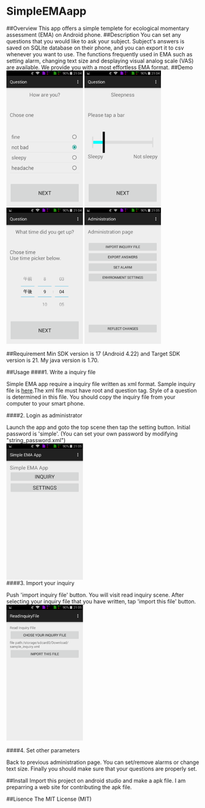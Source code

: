 # SimpleEMAapp
##Overview
This app offers a simple templete for ecological momentary assessment (EMA) on Android phone.
##Description
You can set any questions that you would like to ask your subject.
Subject's answers is saved on SQLite database on their phone, and you can export it to csv whenever you want to use.
The functions frequently used in EMA such as setting alarm, changing text size and desplaying visual analog scale (VAS) are available.
We provide you with a most effortless EMA format.
##Demo
<img src="./demoImages/radio.png" width=200/>
<img src="./demoImages/seek.png" width=200 />
<img src="./demoImages/time.png" width=200 />
<img src="./demoImages/admin.png" width=200 />

##Requirement
Min SDK version is 17 (Android 4.22) and Target SDK version is 21.
My java version is 1.70.

##Usage
####1. Write a inquiry file

Simple EMA app require a inquiry file written as xml format. Sample inquiry file is [here](./inquiry_example.xml).The xml file must have root and question tag. Style of a question is determined in this file. You should copy the inquiry file from your computer to your smart phone.

####2. Login as administrator

Launch the app and goto the top scene then tap the setting button. Initial password is 'simple'.
(You can set your own password by modifying "string_password.xml")
<BR clear="left"/>
<img src="./demoImages/top.png" width=200 align="left"/>
<BR clear="left"/>
####3. Import your inquiry

Push 'import inquiry file' button. You will visit read inquiry scene. After selecting your inquiry file that you have written, tap 'import this file' button.
<BR clear="left"/>
<img src="./demoImages/import.png" width=200/>
<BR clear="left"/>

####4. Set other parameters

Back to previous administration page. You can set/remove alarms or change text size. Finally you should make sure that your questions are properly set.

##Install
Import this project on android studio and make a apk file. I am preparring a web site for contributing the apk file.

##Lisence
The MIT License (MIT)
